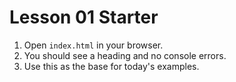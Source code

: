 # Lesson 01 Starter

1. Open `index.html` in your browser.
2. You should see a heading and no console errors.
3. Use this as the base for today's examples.
